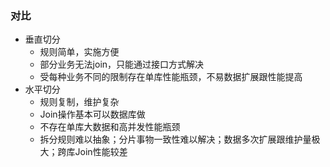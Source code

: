 ### 对比
- 垂直切分
  - 规则简单，实施方便
  - 部分业务无法join，只能通过接口方式解决
  - 受每种业务不同的限制存在单库性能瓶颈，不易数据扩展跟性能提高
- 水平切分
  - 规则复制，维护复杂
  - Join操作基本可以数据库做
  - 不存在单库大数据和高并发性能瓶颈
  - 拆分规则难以抽象；分片事物一致性难以解决；数据多次扩展跟维护量极大；跨库Join性能较差
